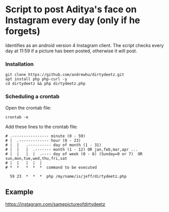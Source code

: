 # Script to post Aditya's face on Instagram every day (only if he forgets)
Identifies as an android version 4 Instagram client. 
The script checks every day at 11:59 if a picture has been posted, otherwise it will post.

### Installation
```
git clone https://github.com/andrewhu/dirtydeetz.git
apt install php php-curl -y
cd dirtydeetz && php dirtydeetz.php 
```
### Scheduling a crontab
Open the crontab file:
```
crontab -e
```
Add these lines to the crontab file:
```
# .---------------- minute (0 - 59) 
# |  .------------- hour (0 - 23)
# |  |   .---------- day of month (1 - 31)
# |  |   |  .------- month (1 - 12) OR jan,feb,mar,apr ... 
# |  |   |  |  .---- day of week (0 - 6) (Sunday=0 or 7)  OR sun,mon,tue,wed,thu,fri,sat 
# |  |   |  |  |
# *  *   *  *  *  command to be executed

  59 23  *  *  *  php /my/name/is/jeff/dirtydeetz.php
```

## Example
https://instagram.com/samepictureofdirtydeetz

